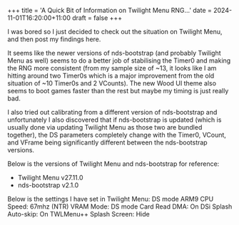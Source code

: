 +++
title = 'A Quick Bit of Information on Twilight Menu RNG...'
date = 2024-11-01T16:20:00+11:00
draft = false
+++

I was bored so I just decided to check out the situation on Twilight Menu, and then post my findings here. 

It seems like the newer versions of nds-bootstrap (and probably Twilight Menu as well) seems to do a better job of stabilising the Timer0 and making the RNG more consistent (from my sample size of ~13, it looks like I am hitting around two Timer0s which is a major improvement from the old situation of ~10 Timer0s and 2 VCounts). The new Wood UI theme also seems to boot games faster than the rest but maybe my timing is just really bad.

I also tried out calibrating from a different version of nds-bootstrap and unfortunately I also discovered that if nds-bootstrap is updated (which is usually done via updating Twilight Menu as those two are bundled together), the DS parameters completely change with the Timer0, VCount, and VFrame being significantly different between the nds-bootstrap versions.

Below is the versions of Twilight Menu and nds-bootstrap for reference:
 - Twilight Menu v27.11.0
 - nds-bootstrap v2.1.0

Below is the settings I have set in Twilight Menu:
DS mode
ARM9 CPU Speed: 67mhz (NTR)
VRAM Mode: DS mode
Card Read DMA: On
DSi Splash Auto-skip: On
TWLMenu++ Splash Screen: Hide
